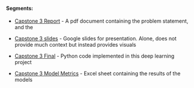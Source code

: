 #### Segments:
- [Capstone 3 Report][PlDb]  - A pdf document containing the problem statement, and the 
- [Capstone 3 slides][PlGh] - Google slides for presentation. Alone, does not provide much context but instead provides visuals
- [Capstone 3 Final][PlGd] - Python code implemented in this deep learning project 
- [Capstone 3 Model Metrics][PlOd] - Excel sheet containing the results of the models



   [PlDb]: <https://github.com/Markap77/IMDB-Sentiment-Analysis-/blob/52479a8542abb5a8dc4234e70c5601c04baa3929/Capstone%203%20Report.pdf>
   [PlGh]: <https://github.com/Markap77/IMDB-Sentiment-Analysis-/blob/52479a8542abb5a8dc4234e70c5601c04baa3929/Capstone%203%20slides.pdf>
   [PlGd]: <https://github.com/Markap77/IMDB-Sentiment-Analysis-/blob/52479a8542abb5a8dc4234e70c5601c04baa3929/Capstone_3_Final.ipynb>
   [PlOd]: <https://github.com/Markap77/IMDB-Sentiment-Analysis-/blob/52479a8542abb5a8dc4234e70c5601c04baa3929/Capstone_3_Model_Metrics.xlsx>
